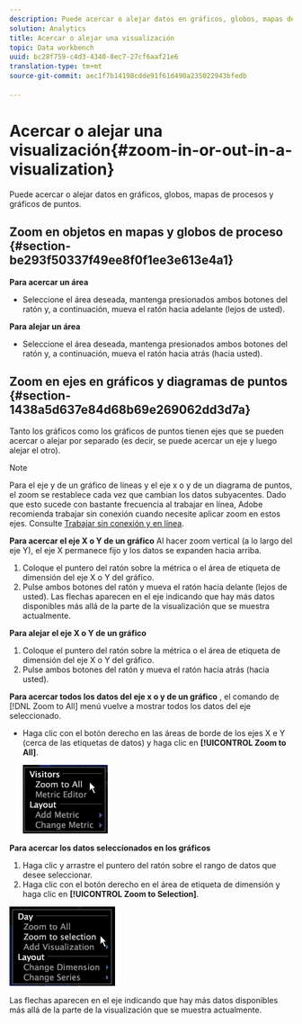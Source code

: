 ```yaml
---
description: Puede acercar o alejar datos en gráficos, globos, mapas de procesos y gráficos de puntos.
solution: Analytics
title: Acercar o alejar una visualización
topic: Data workbench
uuid: bc28f759-c4d3-4340-8ec7-27cf6aaf21e6
translation-type: tm+mt
source-git-commit: aec1f7b14198cdde91f61d490a235022943bfedb

---
```



# Acercar o alejar una visualización{#zoom-in-or-out-in-a-visualization}

Puede acercar o alejar datos en gráficos, globos, mapas de procesos y gráficos de puntos.

## Zoom en objetos en mapas y globos de proceso {#section-be293f50337f49ee8f0f1ee3e613e4a1}

**Para acercar un área**

* Seleccione el área deseada, mantenga presionados ambos botones del ratón y, a continuación, mueva el ratón hacia adelante (lejos de usted).

**Para alejar un área**

* Seleccione el área deseada, mantenga presionados ambos botones del ratón y, a continuación, mueva el ratón hacia atrás (hacia usted).

## Zoom en ejes en gráficos y diagramas de puntos {#section-1438a5d637e84d68b69e269062dd3d7a}

Tanto los gráficos como los gráficos de puntos tienen ejes que se pueden acercar o alejar por separado (es decir, se puede acercar un eje y luego alejar el otro).

>[!NOTE]
>
>Para el eje y de un gráfico de líneas y el eje x o y de un diagrama de puntos, el zoom se restablece cada vez que cambian los datos subyacentes. Dado que esto sucede con bastante frecuencia al trabajar en línea, Adobe recomienda trabajar sin conexión cuando necesite aplicar zoom en estos ejes. Consulte [Trabajar sin conexión y en línea](../../../home/c-get-started/c-off-on.md#concept-cef8758ede044b18b3558376c5eb9f54).

**Para acercar el eje X o Y de un gráfico** Al hacer zoom vertical (a lo largo del eje Y), el eje X permanece fijo y los datos se expanden hacia arriba.

1. Coloque el puntero del ratón sobre la métrica o el área de etiqueta de dimensión del eje X o Y del gráfico.
1. Pulse ambos botones del ratón y mueva el ratón hacia delante (lejos de usted). Las flechas aparecen en el eje indicando que hay más datos disponibles más allá de la parte de la visualización que se muestra actualmente.

**Para alejar el eje X o Y de un gráfico**

1. Coloque el puntero del ratón sobre la métrica o el área de etiqueta de dimensión del eje X o Y del gráfico.
1. Pulse ambos botones del ratón y mueva el ratón hacia atrás (hacia usted).

**Para acercar todos los datos del eje x o y de un gráfico** , el comando de [!DNL Zoom to All] menú vuelve a mostrar todos los datos del eje seleccionado.

* Haga clic con el botón derecho en las áreas de borde de los ejes X e Y (cerca de las etiquetas de datos) y haga clic en **[!UICONTROL Zoom to All]**.

   ![](assets/vis_ZoomToAll.png)

**Para acercar los datos seleccionados en los gráficos**

1. Haga clic y arrastre el puntero del ratón sobre el rango de datos que desee seleccionar.
1. Haga clic con el botón derecho en el área de etiqueta de dimensión y haga clic en **[!UICONTROL Zoom to Selection]**.

![](assets/vis_ZoomToSelection.png)

Las flechas aparecen en el eje indicando que hay más datos disponibles más allá de la parte de la visualización que se muestra actualmente.
